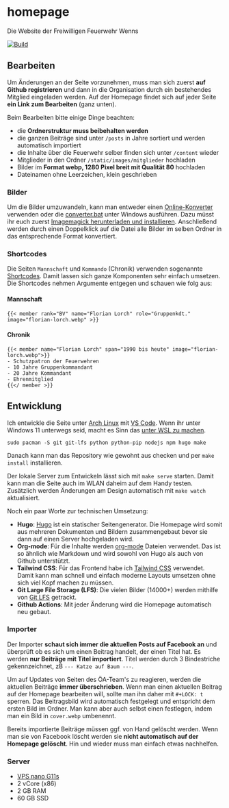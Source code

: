 # homepage

Die Website der Freiwilligen Feuerwehr Wenns

[![Build](https://github.com/ffwenns/homepage/actions/workflows/build.yml/badge.svg)](https://github.com/ffwenns/homepage/actions/workflows/build.yml)

## Bearbeiten

Um Änderungen an der Seite vorzunehmen, muss man sich zuerst **auf Github registrieren** und dann in die Organisation durch ein bestehendes Mitglied eingeladen werden. Auf der Homepage findet sich auf jeder Seite **ein Link zum Bearbeiten** (ganz unten).

Beim Bearbeiten bitte einige Dinge beachten:

- die **Ordnerstruktur muss beibehalten werden**
- die ganzen Beiträge sind unter `/posts` in Jahre sortiert und werden automatisch importiert
- die Inhalte über die Feuerwehr selber finden sich unter `/content` wieder
- Mitglieder in den Ordner `/static/images/mitglieder` hochladen
- Bilder im **Format webp, 1280 Pixel breit mit Qualität 80** hochladen
- Dateinamen ohne Leerzeichen, klein geschrieben

### Bilder

Um die Bilder umzuwandeln, kann man entweder einen [Online-Konverter](https://www.freeconvert.com/de/webp-converter) verwenden oder die [converter.bat](./scripts/converter.bat) unter Windows ausführen. Dazu müsst ihr euch zuerst [Imagemagick herunterladen und installieren](https://imagemagick.org/script/download.php#windows). Anschließend werden durch einen Doppelklick auf die Datei alle Bilder im selben Ordner in das entsprechende Format konvertiert.

### Shortcodes

Die Seiten `Mannschaft` und `Kommando` (Chronik) verwenden sogenannte [Shortcodes](https://gohugo.io/content-management/shortcodes/). Damit lassen sich ganze Komponenten sehr einfach umsetzen. Die Shortcodes nehmen Argumente entgegen und schauen wie folg aus:

#### Mannschaft

```
{{< member rank="BV" name="Florian Lorch" role="Gruppenkdt." image="florian-lorch.webp" >}}
```

#### Chronik

```
{{< member name="Florian Lorch" span="1990 bis heute" image="florian-lorch.webp">}}
- Schutzpatron der Feuerwehren
- 10 Jahre Gruppenkommandant
- 20 Jahre Kommandant
- Ehrenmitglied
{{</ member >}}
```

## Entwicklung

Ich entwickle die Seite unter [Arch Linux](https://archlinux.org) mit [VS Code](https://code.visualstudio.com). Wenn ihr unter Windows 11 unterwegs seid, macht es Sinn das [unter WSL zu machen](https://wiki.archlinux.org/title/Install_Arch_Linux_on_WSL).

```
sudo pacman -S git git-lfs python python-pip nodejs npm hugo make
```

Danach kann man das Repository wie gewohnt aus checken und per `make install` installieren.

Der lokale Server zum Entwickeln lässt sich mit `make serve` starten. Damit kann man die Seite auch im WLAN daheim auf dem Handy testen. Zusätzlich werden Änderungen am Design automatisch mit `make watch` aktualisiert.

Noch ein paar Worte zur technischen Umsetzung:

- **Hugo**: [Hugo](https://gohugo.io) ist ein statischer Seitengenerator. Die Homepage wird somit aus mehreren Dokumenten und Bildern zusammengebaut bevor sie dann auf einen Server hochgeladen wird.
- **Org-mode**: Für die Inhalte werden [org-mode](https://orgmode.org/quickstart.html) Dateien verwendet. Das ist so ähnlich wie Markdown und wird sowohl von Hugo als auch von Github unterstützt.
- **Tailwind CSS**: Für das Frontend habe ich [Tailwind CSS](https://tailwindcss.com) verwendet. Damit kann man schnell und einfach moderne Layouts umsetzen ohne sich viel Kopf machen zu müssen.
- **Git Large File Storage (LFS)**: Die vielen Bilder (14000+) werden mithilfe von [Git LFS](https://git-lfs.com/) getrackt.
- **Github Actions**: Mit jeder Änderung wird die Homepage automatisch neu gebaut.

### Importer

Der Importer **schaut sich immer die aktuellen Posts auf Facebook an** und überprüft ob es sich um einen Beitrag handelt, der einen Titel hat. Es werden **nur Beiträge mit Titel importiert**. Titel werden durch 3 Bindestriche gekennzeichnet, zB `--- Katze auf Baum ---`.

Um auf Updates von Seiten des ÖA-Team's zu reagieren, werden die aktuellen Beiträge **immer überschrieben**. Wenn man einen aktuellen Beitrag auf der Homepage bearbeiten will, sollte man ihn daher mit `#+LOCK: t` sperren. Das Beitragsbild wird automatisch festgelegt und entspricht dem ersten Bild im Ordner. Man kann aber auch selbst einen festlegen, indem man ein Bild in `cover.webp` umbenennt.

Bereits importierte Beiträge müssen ggf. von Hand gelöscht werden. Wenn man sie von Facebook löscht werden sie **nicht automatisch auf der Homepage gelöscht**. Hin und wieder muss man einfach etwas nachhelfen.

### Server

- [VPS nano G11s](https://www.netcup.com/de/server/vps/vps-nano-g11s-6m)
- 2 vCore (x86)
- 2 GB RAM
- 60 GB SSD
